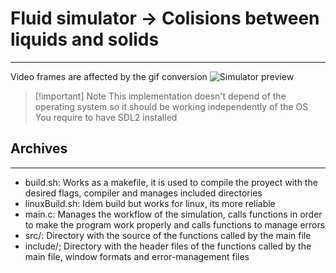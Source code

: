 # Fluid simulator -> Colisions between liquids and solids
---
Video frames are affected by the gif conversion
![Simulator preview](assets/output.gif)
> [!important] Note
> This implementation doesn't depend of the operating system so it should be working independently of the OS
> You require to have SDL2 installed

## Archives
---
- build.sh: Works as a makefile, it is used to compile the proyect with the desired flags, compiler and manages
included directories
- linuxBuild.sh: Idem build but works for linux, its more reliable
- main.c: Manages the workflow of the simulation, calls functions in order to make the program work properly and
calls functions to manage errors
- src/: Directory with the source of the functions called by the main file
- include/; Directory with the header files of the functions called by the main file, window formats and
error-management files

